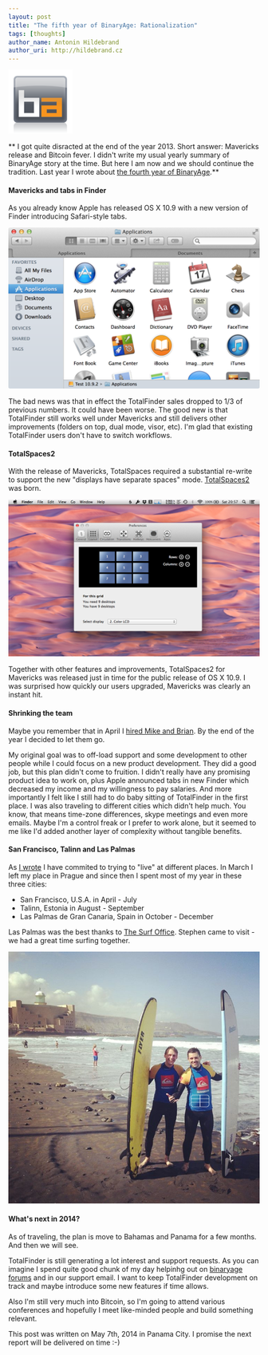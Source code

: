 ```yaml
---
layout: post
title: "The fifth year of BinaryAge: Rationalization"
tags: [thoughts]
author_name: Antonin Hildebrand
author_uri: http://hildebrand.cz
---
```


<img src="/shared/img/icons/binaryage-badge-128.png" class="intro-icon"/>

** I got quite disracted at the end of the year 2013. Short answer: Mavericks release and Bitcoin fever. I didn't write my usual yearly summary of BinaryAge story at the time. But here I am now and we should continue the tradition. Last year I wrote about [the fourth year of BinaryAge](http://blog.binaryage.com/the-fourth-year-of-binaryage).**

#### Mavericks and tabs in Finder

As you already know Apple has released OS X 10.9 with a new version of Finder introducing Safari-style tabs. 

<img src="/images/mavericks-finder-tabs.png" class="blog-image"/>

The bad news was that in effect the TotalFinder sales dropped to 1/3 of previous numbers. It could have been worse. The good new is that TotalFinder still works well under Mavericks and still delivers other improvements (folders on top, dual mode, visor, etc).
I'm glad that existing TotalFinder users don't have to switch workflows.

#### TotalSpaces2

With the release of Mavericks, TotalSpaces required a substantial re-write to support the new "displays have separate spaces" mode. [TotalSpaces2](http://blog.binaryage.com/totalspaces2-better-spaces-in-mavericks/) was born.

<img src="/images/mavericks-ts2.png" class="blog-image"/>

Together with other features and improvements, TotalSpaces2 for Mavericks was released just in time for the public release of OS X 10.9. I was surprised how quickly our users upgraded, Mavericks was clearly an instant hit.

#### Shrinking the team

Maybe you remember that in April I [hired Mike and Brian](http://blog.binaryage.com/meet-brian-and-mike). By the end of the year I decided to let them go.

My original goal was to off-load support and some development to other people while I could focus on a new product development. They did a good job, but this plan didn't come to fruition. I didn't really have any promising product idea to work on, plus Apple announced tabs in new Finder which decreased my income and my willingness to pay salaries. And more importantly I felt like I still had to do baby sitting of TotalFinder in the first place. I was also traveling to different cities which didn't help much. You know, that means time-zone differences, skype meetings and even more emails. Maybe I'm a control freak or I prefer to work alone, but it seemed to me like I'd added another layer of complexity without tangible benefits.

#### San Francisco, Talinn and Las Palmas

As [I wrote](http://blog.binaryage.com/the-fourth-year-of-binaryage) I have commited to trying to "live" at different places. In March I left my place in Prague and since then I spent most of my year in these three cities:

  * San Francisco, U.S.A. in April - July
  * Talinn, Estonia in August - September
  * Las Palmas de Gran Canaria, Spain in October - December

Las Palmas was the best thanks to [The Surf Office](http://www.thesurfoffice.com). Stephen came to visit - we had a great time surfing together.

<img src="/images/tony-and-stephen.jpeg" class="blog-image"/>


#### What's next in 2014?

As of traveling, the plan is move to Bahamas and Panama for a few months. And then we will see. 

TotalFinder is still generating a lot interest and support requests. As you can imagine I spend quite good chunk of my day helpinhg out on [binaryage forums](http://discuss.binaryage.com) and in our support email. I want to keep TotalFinder development on track and maybe introduce some new features if time allows.

Also I'm still very much into Bitcoin, so I'm going to attend various conferences and hopefully I meet like-minded people and build something relevant.

<div class="footnote">This post was written on May 7th, 2014 in Panama City. I promise the next report will be delivered on time :-)</div>
